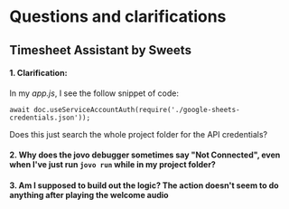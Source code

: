 # Questions and clarifications

## Timesheet Assistant by Sweets

#### 1. Clarification:

In my _app.js_, I see the follow snippet of code:

`await doc.useServiceAccountAuth(require('./google-sheets-credentials.json')); `

Does this just search the whole project folder for the API credentials?

#### 2. Why does the jovo debugger sometimes say "Not Connected", even when I've just run `jovo run` while in my project folder? 

#### 3. Am I supposed to build out the logic? The action doesn't seem to do anything after playing the welcome audio
